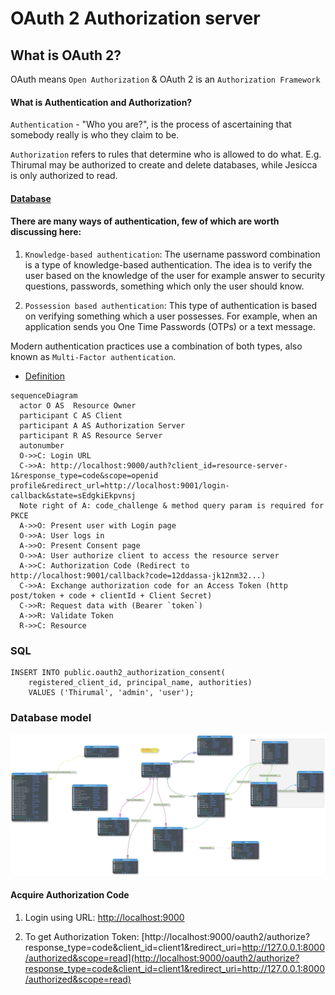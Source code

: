 # OAuth 2 Authorization server

## What is OAuth 2?

OAuth means `Open Authorization` & OAuth 2 is an  `Authorization Framework`

#### What is Authentication and Authorization?

`Authentication` - "Who you are?", is the process of ascertaining that somebody really is who they claim to be.

`Authorization` refers to rules that determine who is allowed to do what. E.g. Thirumal may be authorized to create and delete databases, while Jesicca is only authorized to read.

#### [Database](./database.md)


#### There are many ways of authentication, few of which are worth discussing here:

   1. `Knowledge-based authentication`: The username password combination is a type of knowledge-based authentication. The idea is to verify the user based on the knowledge of the user for example answer to security questions, passwords, something which only the user should know.
   
   
   2. `Possession based authentication`: This type of authentication is based on verifying something which a user possesses. For example, when an application sends you One Time Passwords (OTPs) or a text message.

   Modern authentication practices use a combination of both types, also known as `Multi-Factor authentication`.
   


* [Definition](Definitions.md)

``` mermaid
sequenceDiagram
  actor O AS  Resource Owner
  participant C AS Client
  participant A AS Authorization Server
  participant R AS Resource Server
  autonumber
  O->>C: Login URL
  C->>A: http://localhost:9000/auth?client_id=resource-server-1&response_type=code&scope=openid profile&redirect_url=http://localhost:9001/login-callback&state=sEdgkiEkpvnsj
  Note right of A: code_challenge & method query param is required for PKCE
  A->>O: Present user with Login page
  O->>A: User logs in
  A->>O: Present Consent page
  O->>A: User authorize client to access the resource server
  A->>C: Authorization Code (Redirect to http://localhost:9001/callback?code=12ddassa-jk12nm32...)
  C->>A: Exchange authorization code for an Access Token (http post/token + code + clientId + Client Secret)
  C->>R: Request data with (Bearer `token`)
  A->>R: Validate Token
  R->>C: Resource

```

### SQL

```
INSERT INTO public.oauth2_authorization_consent(
	registered_client_id, principal_name, authorities)
	VALUES ('Thirumal', 'admin', 'user');
```

### Database model

![](data-model.svg)

#### Acquire Authorization Code

1. Login using URL: [http://localhost:9000](http://localhost:9000/login)

2. To get Authorization Token: [http://localhost:9000/oauth2/authorize?response_type=code&client_id=client1&redirect_uri=http://127.0.0.1:8000/authorized&scope=read](http://localhost:9000/oauth2/authorize?response_type=code&client_id=client1&redirect_uri=http://127.0.0.1:8000/authorized&scope=read)



